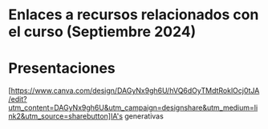 # Enlaces a recursos relacionados con el curso (Septiembre 2024)

# Presentaciones

[https://www.canva.com/design/DAGyNx9gh6U/hVQ6dOyTMdtRoklOcj0tJA/edit?utm_content=DAGyNx9gh6U&utm_campaign=designshare&utm_medium=link2&utm_source=sharebutton]IA's generativas
